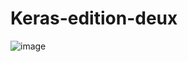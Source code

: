 # Keras-edition-deux

![image](https://user-images.githubusercontent.com/48665385/149730494-fb5cbed6-dc15-4427-98b7-740bb5302d84.png)
